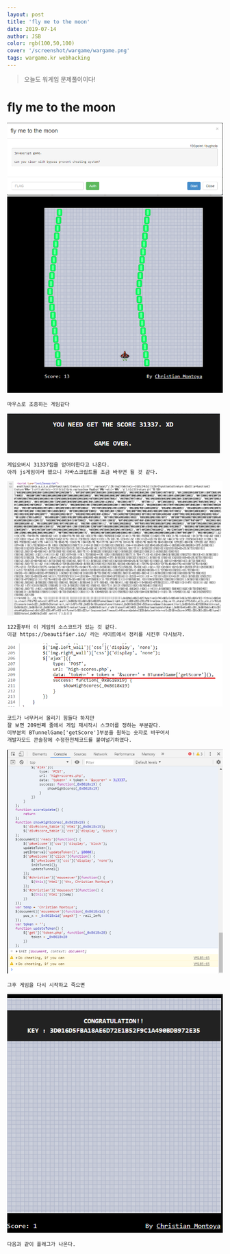```yaml
---
layout: post
title: 'fly me to the moon'
date: 2019-07-14
author: JSB
color: rgb(100,50,100)
cover: '/screenshot/wargame/wargame.png'
tags: wargame.kr webhacking
---
```

>오늘도 워게임 문제풀이이다!

# fly me to the moon

<img src="/screenshot/wargame/wargame-5-1.png">

<img src="/screenshot/wargame/wargame-5-2.png">

	마우스로 조종하는 게임같다

<img src="/screenshot/wargame/wargame-5-3.png">

	게임오버시 31337점을 얻어야한다고 나온다.
	아까 js게임이라 했으니 자바스크립트를 조금 바꾸면 될 것 같다.

<img src="/screenshot/wargame/wargame-5-4.png">

	122줄부터 이 게임의 소스코드가 있는 것 같다.
    이걸 https://beautifier.io/ 라는 사이트에서 정리를 시킨후 다시보자.

<img src="/screenshot/wargame/wargame-5-5.png">

	코드가 너무커서 올리기 힘들다 하지만
    잘 보면 209번째 줄에서 게임 재시작시 스코어를 정하는 부분같다.
    이부분의 BTunnelGame['getScore']부분을 원하는 숫자로 바꾸어서
    개발자모드 콘솔창에 수정한전체코드를 붙여널기하였다.

<img src="/screenshot/wargame/wargame-5-6.png">

	그후 게임을 다시 시작하고 죽으면

<img src="/screenshot/wargame/wargame-5-7.png">

	다음과 같이 플래그가 나온다.